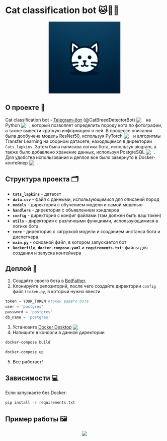 # Cat classification bot 🐱🤖🧠

<p align="center">
      <img src="/src/logo.webp" alt="Project Logo" width="228">
</p>

## О проекте 📖

Cat classification bot - <a href="https://t.me/CatBreedDetectorBot">Telegram-бот</a> (@CatBreedDetectorBot) <img src="https://upload.wikimedia.org/wikipedia/commons/thumb/8/82/Telegram_logo.svg/2048px-Telegram_logo.svg.png" width="15" style="padding-right:10px; vertical-align:bottom;"> на Python <img src="https://upload.wikimedia.org/wikipedia/commons/thumb/c/cf/Python_logo_51.svg/1200px-Python_logo_51.svg.png" width="15" style="padding-right:10px; vertical-align:bottom;">, который позволяет определить породу кота по фотографии, а также вывести
краткую информацию о ней. В процессе описания была дообучена модель ResNet50, используя PyTorch <img src="https://upload.wikimedia.org/wikipedia/commons/thumb/1/10/PyTorch_logo_icon.svg/1200px-PyTorch_logo_icon.svg.png" width="15" style="padding-right:10px; vertical-align:bottom;"> и алгоритмы Transfer Learning на сборном датасете, находящемся в директории `Cats_lapkins`. Затем была написана логика бота, используя aiogram, а также было добавлено хранение данных, используя PostgreSQL <img src="https://upload.wikimedia.org/wikipedia/commons/thumb/2/29/Postgresql_elephant.svg/993px-Postgresql_elephant.svg.png" width="15" style="padding-right:10px; vertical-align:bottom;">. Для удобства использования и деплоя все было завернуто в Docker-контейнер <img src="https://upload.wikimedia.org/wikipedia/commons/e/ea/Docker_%28container_engine%29_logo_%28cropped%29.png" width="25" style="padding-right:10px; vertical-align:bottom;">.

## Структура проекта 🗂️

-  **`Cats_lapkins`** - датасет
-  **`data.csv`** - файл с данными, использующимися для описаний пород
-  **`models`** - директория с обучением модели и самой моделью
-  **`handlers`** - директория с объявлением хэндлеров
-  **`config`** - директория с конфиг файлами (там должен быть ваш токен)
-  **`utils`** - директория с различными функциями, использующимися в логике бота
-  **`core`** - директория с загрузкой модели и созданием инстанса бота и диспетчера
-  **`main.py`** - основной файл, в котором запускается бот
-  **`Dockerfile`**, **`docker-compose.yaml`** и **`requirements.txt`**- файлы для создания и запуска контейнера

## Деплой 🚀
1. Создайте своего бота в <a href="https://t.me/BotFather">BotFather</a>.
2. Клонируйте репозиторий, после чего создайте директории `config` файл `ttoken.py`, в который нужно ввести 
```python
token = YOUR_TOKEN #токен вашего бота
user = 'postgres'
password = 'postgres'
db_name = 'postgres'
```
3. Установите <a href="https://www.docker.com/products/docker-desktop/">Docker Desktop</a> <img src="https://upload.wikimedia.org/wikipedia/commons/e/ea/Docker_%28container_engine%29_logo_%28cropped%29.png" width="25" style="padding-right:10px; vertical-align:bottom;">
4. Напишите в консоли в данной директории
```bash
docker-compose build
```
```bash
docker-compose up
```
5. Все работает!

## Зависимости 💻
Если запускаете без Docker:
```bash
pip install -r requirements.txt
```

## Пример работы 🖼️
<p align="center">
<img src="https://github.com/yaromirgusev/Cat-classification-bot/assets/131535027/6e5ffa35-ac7a-43a1-850c-ae6f970ea5c9" width="600">
</p>
